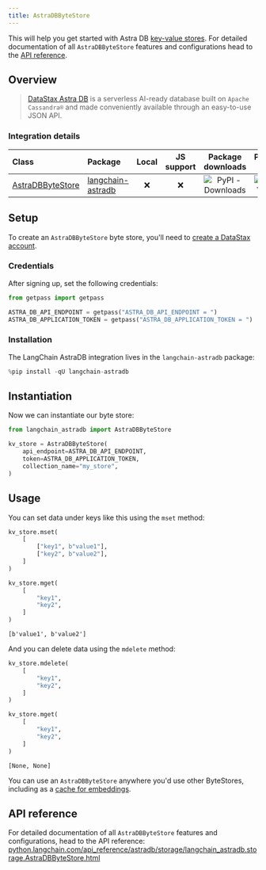 ```yaml
---
title: AstraDBByteStore
---
```


This will help you get started with Astra DB [key-value stores](/oss/concepts/key_value_stores). For detailed documentation of all `AstraDBByteStore` features and configurations head to the [API reference](https://python.langchain.com/api_reference/astradb/storage/langchain_astradb.storage.AstraDBByteStore.html).

## Overview

> [DataStax Astra DB](https://docs.datastax.com/en/astra-db-serverless/index.html) is a serverless
> AI-ready database built on `Apache Cassandra®` and made conveniently available
> through an easy-to-use JSON API.

### Integration details

| Class | Package | Local | JS support | Package downloads | Package latest |
| :--- | :--- | :---: | :---: |  :---: | :---: |
| [AstraDBByteStore](https://python.langchain.com/api_reference/astradb/storage/langchain_astradb.storage.AstraDBByteStore.html) | [langchain-astradb](https://python.langchain.com/api_reference/astradb/index.html) | ❌ | ❌ | ![PyPI - Downloads](https://img.shields.io/pypi/dm/langchain_astradb?style=flat-square&label=%20) | ![PyPI - Version](https://img.shields.io/pypi/v/langchain_astradb?style=flat-square&label=%20) |

## Setup

To create an `AstraDBByteStore` byte store, you'll need to [create a DataStax account](https://www.datastax.com/products/datastax-astra).

### Credentials

After signing up, set the following credentials:

```python
from getpass import getpass

ASTRA_DB_API_ENDPOINT = getpass("ASTRA_DB_API_ENDPOINT = ")
ASTRA_DB_APPLICATION_TOKEN = getpass("ASTRA_DB_APPLICATION_TOKEN = ")
```

### Installation

The LangChain AstraDB integration lives in the `langchain-astradb` package:

```python
%pip install -qU langchain-astradb
```

## Instantiation

Now we can instantiate our byte store:

```python
from langchain_astradb import AstraDBByteStore

kv_store = AstraDBByteStore(
    api_endpoint=ASTRA_DB_API_ENDPOINT,
    token=ASTRA_DB_APPLICATION_TOKEN,
    collection_name="my_store",
)
```

## Usage

You can set data under keys like this using the `mset` method:

```python
kv_store.mset(
    [
        ["key1", b"value1"],
        ["key2", b"value2"],
    ]
)

kv_store.mget(
    [
        "key1",
        "key2",
    ]
)
```

```output
[b'value1', b'value2']
```

And you can delete data using the `mdelete` method:

```python
kv_store.mdelete(
    [
        "key1",
        "key2",
    ]
)

kv_store.mget(
    [
        "key1",
        "key2",
    ]
)
```

```output
[None, None]
```

You can use an `AstraDBByteStore` anywhere you'd use other ByteStores, including as a [cache for embeddings](/oss/how-to/caching_embeddings).

## API reference

For detailed documentation of all `AstraDBByteStore` features and configurations, head to the API reference: [python.langchain.com/api_reference/astradb/storage/langchain_astradb.storage.AstraDBByteStore.html](https://python.langchain.com/api_reference/astradb/storage/langchain_astradb.storage.AstraDBByteStore.html)
